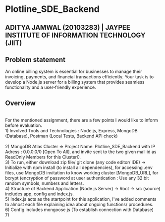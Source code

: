 # Plotline_SDE_Backend
## ADITYA JAMWAL (20103283) | JAYPEE INSTITUTE OF INFORMATION TECHNOLOGY (JIIT)
## Problem statement
An online billing system is essential for businesses to manage their invoicing, payments, and financial transactions efficiently. Your task is to develop a Node.js server for a billing system that provides seamless functionality and a user-friendly experience.
## Overview
<br/>
For the mentioned assignment, there are a few points I would like to inform before evaluation. <br/>
1) Involved Tools and Technologies : Node.js, Express, MongoDB (Database), Postman (Local Tests, Backend API check) <br/> <br/>
2) MongoDB Atlas Cluster => Project Name: Plotline_SDE_Backend with IP Adress : 0.0.0.0/0 [Open To All], and invite sent to the two given mail id as ReadOnly Members for this Cluster0. <br/>
3) To run, either download zip file/ git clone (any code editor/ IDE) -> Initialize with npm install (to install all dependencies), for accessing .env files, use MongoDB invitation to know working cluster [MongoDB_URL], for bcrypt (encryption of password at user authentication : Use any 32 bit random symbols, numbers and letters. <br/>
4) Structure of Backend Application (Node.js Server) -> Root -> src (source) includes app, config and index.js. <br/>
5) Index.js acts as the startpoint for this application, I've added comments to almost each file explaining idea about ongoing functions/ procedures. <br/>
6) Config includes mongoose.js (To establish connection with Database) <br/>
7) 
